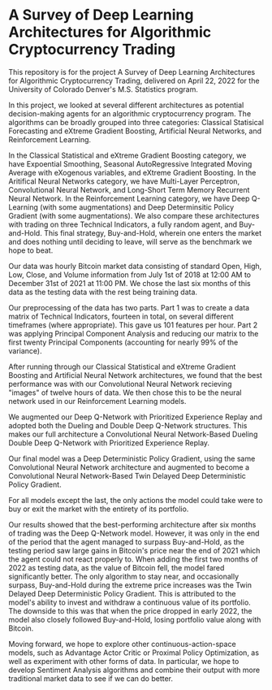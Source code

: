 # A Survey of Deep Learning Architectures for Algorithmic Cryptocurrency Trading

This repository is for the project A Survey of Deep Learning Architectures for Algorithmic Cryptocurrency Trading, delivered on April 22, 2022 for the University of Colorado Denver's M.S. Statistics program.

In this project, we looked at several different architectures as potential decision-making agents for an algorithmic cryptocurrency program. The algorithms can be broadly grouped into three categories: Classical Statisical Forecasting and eXtreme Gradient Boosting, Artificial Neural Networks, and Reinforcement Learning.

In the Classical Statistical and eXtreme Gradient Boosting category, we have Expoential Smoothing, Seasonal AutoRegressive Integrated Moving Average with eXogenous variables, and eXtreme Gradient Boosting. In the Aritifical Neural Networks category, we have Multi-Layer Perceptron, Convolutional Neural Network, and Long-Short Term Memory Recurrent Neural Network. In the Reinforcement Learning category, we have Deep Q-Learning (with some augmentations) and Deep Determinsitic Policy Gradient (with some augmentations). We also compare these architectures with trading on three Technical Indicators, a fully random agent, and Buy-and-Hold. This final strategy, Buy-and-Hold, wherein one enters the market and does nothing until deciding to leave, will serve as the benchmark we hope to beat.

Our data was hourly Bitcoin market data consisting of standard Open, High, Low, Close, and Volume information from July 1st of 2018 at 12:00 AM to December 31st of 2021 at 11:00 PM. We chose the last six months of this data as the testing data with the rest being training data.

Our preprocessing of the data has two parts. Part 1 was to create a data matrix of Technical Indicators, fourteen in total, on several different timeframes (where appropriate). This gave us 101 features per hour. Part 2 was applying Principal Component Analysis and reducing our matrix to the first twenty Principal Components (accounting for nearly 99% of the variance).

After running through our Classical Statistical and eXtreme Gradient Boosting and Artificial Neural Network architectures, we found that the best performance was with our Convolutional Neural Network recieving "images" of twelve hours of data. We then chose this to be the neural network used in our Reinforcement Learning models.

We augmented our Deep Q-Network with Prioritized Experience Replay and adopted both the Dueling and Double Deep Q-Network structures. This makes our full architecture a Convolutional Neural Network-Based Dueling Double Deep Q-Network with Prioritized Experience Replay. 

Our final model was a Deep Deterministic Policy Gradient, using the same Convolutional Neural Network architecture and augmented to become a Convolutional Neural Network-Based Twin Delayed Deep Deterministic Policy Gradient.

For all models except the last, the only actions the model could take were to buy or exit the market with the entirety of its portfolio.

Our results showed that the best-performing architecture after six months of trading was the Deep Q-Network model. However, it was only in the end of the period that the agent managed to surpass Buy-and-Hold, as the testing period saw large gains in Bitcoin's price near the end of 2021 which the agent could not react properly to. When adding the first two months of 2022 as testing data, as the value of Bitcoin fell, the model fared significantly better. The only algorithm to stay near, and occasionally surpass, Buy-and-Hold during the extreme price increases was the Twin Delayed Deep Deterministic Policy Gradient. This is attributed to the model's ability to invest and withdraw a continuous value of its portfolio. The downside to this was that when the price dropped in early 2022, the model also closely followed Buy-and-Hold, losing portfolio value along with Bitcoin.

Moving forward, we hope to explore other continuous-action-space models, such as Advantage Actor Critic or Proximal Policy Optimization, as well as experiment with other forms of data. In particular, we hope to develop Sentiment Analysis algorithms and combine their output with more traditional market data to see if we can do better. 

